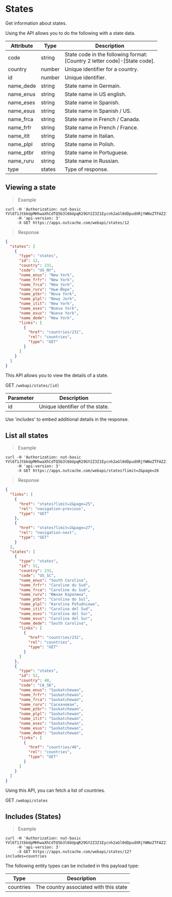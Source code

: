 # States

Get information about states.

Using the API allows you to do the following with a state data.

| Attribute | Type   | Description                                                                   |
|-----------|--------|-------------------------------------------------------------------------------|
| code      | string | State code in the following format: <br>[Country 2 letter code]-[State code]. |
| country   | number | Unique identifier for a country.                                              |
| id        | number | Unique identifier.                                                            |
| name_dede | string | State name in Germain.                                                        |
| name_enus | string | State name in US english.                                                     |
| name_eses | string | State name in Spanish.                                                        |
| name_esus | string | State name in Spanish / US.                                                   |
| name_frca | string | State name in French / Canada.                                                |
| name_frfr | string | State name in French / France.                                                |
| name_itit | string | State name in Italian.                                                        |
| name_plpl | string | State name in Polish.                                                         |
| name_ptbr | string | State name in Portuguese.                                                     |
| name_ruru | string | State name in Russian.                                                        |
| type      | states | Type of response.                                                             |

## Viewing a state

>Example

```shell
curl -H 'Authorization: nut-basic YVl6T1JtbkdpMHhwaXhCdTQ5b3l6bUpqR29GY2Z3Z1Eycnh2aGl0dDpudXRjYWNoZTFAZ21haWwuY29tOkR5bmFjb20xMjM=' 
     -H 'api-version: 3' 
	 -X GET https://apps.nutcache.com/webapi/states/12
```

>Response

```json
{
  "states": [
    {
      "type": "states",
      "id": 12,
      "country": 231,
      "code": "US_NY",
      "name_enus": "New York",
      "name_frfr": "New York",
      "name_frca": "New York",
      "name_ruru": "Нью-Йорк",
      "name_ptbr": "Nova York",
      "name_plpl": "Nowy Jork",
      "name_itit": "New York",
      "name_eses": "Nueva York",
      "name_esus": "Nueva York",
      "name_dede": "New York",
      "links": [
        {
          "href": "countries/231",
          "rel": "countries",
          "type": "GET"
        }
      ]
    }
  ]
}
```

This API allows you to view the details of a state.

<span class="http-method http-get">GET</span> `/webapi/states/[id]`

| Parameter | Description                     |
|-----------|---------------------------------|
| id        | Unique identifier of the state. |

<aside class="notice">
  Use 'includes' to embed additional details in the response.
</aside>

## List all states

>Example

```shell
curl -H 'Authorization: nut-basic YVl6T1JtbkdpMHhwaXhCdTQ5b3l6bUpqR29GY2Z3Z1Eycnh2aGl0dDpudXRjYWNoZTFAZ21haWwuY29tOkR5bmFjb20xMjM=' 
     -H 'api-version: 3' 
	 -X GET https://apps.nutcache.com/webapi/states?limit=2&page=26
```

>Response

```json
{
  "links": [
    {
      "href": "states?limit=2&page=25",
      "rel": "navigation-previous",
      "type": "GET"
    },
    {
      "href": "states?limit=2&page=27",
      "rel": "navigation-next",
      "type": "GET"
    }
  ],
  "states": [
    {
      "type": "states",
      "id": 51,
      "country": 231,
      "code": "US_SC",
      "name_enus": "South Carolina",
      "name_frfr": "Caroline du Sud",
      "name_frca": "Caroline du Sud",
      "name_ruru": "Южная Каролина",
      "name_ptbr": "Carolina do Sul",
      "name_plpl": "Karolina Południowa",
      "name_itit": "Carolina del Sud",
      "name_eses": "Carolina del Sur",
      "name_esus": "Carolina del Sur",
      "name_dede": "South Carolina",
      "links": [
        {
          "href": "countries/231",
          "rel": "countries",
          "type": "GET"
        }
      ]
    },
    {
      "type": "states",
      "id": 52,
      "country": 40,
      "code": "CA_SK",
      "name_enus": "Saskatchewan",
      "name_frfr": "Saskatchewan",
      "name_frca": "Saskatchewan",
      "name_ruru": "Саскачеван",
      "name_ptbr": "Saskatchewan",
      "name_plpl": "Saskatchewan",
      "name_itit": "Saskatchewan",
      "name_eses": "Saskatchewan",
      "name_esus": "Saskatchewan",
      "name_dede": "Saskatchewan",
      "links": [
        {
          "href": "countries/40",
          "rel": "countries",
          "type": "GET"
        }
      ]
    }
  ]
}
```

Using this API, you can fetch a list of countries.

<span class="http-method http-get">GET</span> `/webapi/states`

## Includes (States)

>Example

```shell
curl -H 'Authorization: nut-basic YVl6T1JtbkdpMHhwaXhCdTQ5b3l6bUpqR29GY2Z3Z1Eycnh2aGl0dDpudXRjYWNoZTFAZ21haWwuY29tOkR5bmFjb20xMjM=' 
     -H 'api-version: 3' 
	 -X GET https://apps.nutcache.com/webapi/states/12?includes=countries
```

The following entity types can be included in this payload type:

| Type      | Description                            |
|-----------|----------------------------------------|
| countries | The country associated with this state |
